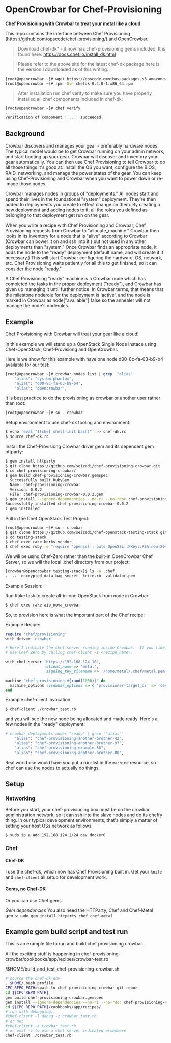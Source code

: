 # OpenCrowbar for Chef-Provisioning

**Chef Provisioning with Crowbar to treat your metal like a cloud**

This repo contains the interface between Chef Provisioning (https://github.com/opscode/chef-provisioning/) and OpenCrowbar.

> Download chef-dk* - it now has chef-provisioning gems included. It is found
  here: https://docs.chef.io/install_dk.html
  
> Please refer to the above site for the latest chef-dk package here is the
  version I downloaded as of this writing:

```bash
[root@opencrowbar ~]# wget https://opscode-omnibus-packages.s3.amazonaws.com/el/6/x86_64/chefdk-0.4.0-1.x86_64.rpm
[root@opencrowbar ~]# rpm -Uvh chefdk-0.4.0-1.x86_64.rpm 
```

> After installation run chef verify to make sure you have properly installed
  all chef components included in chef-dk:

```bash
[root@opencrowbar ~]# chef verify
..............
Verification of component '....' succeeded.
```
 
## Background

Crowbar discovers and manages your gear - preferably hardware nodes.  The typical model would be to get Crowbar running on your admin network, and start booting up your gear.  Crowbar will discover and inventory your gear automatically.  You can then use Chef Provisioning to tell Crowbar to do all those things it's good at: install the OS you want, configure the BIOS, RAID, networking, and manage the power states of the gear.  You can keep using Chef-Provisioning and Crowbar when you want to power down or re-image those nodes.

Crowbar manages nodes in groups of "deployments." All nodes start and spend their lives in the foundational "system" deployment. They're then added to deployments you create to effect change on them.  By creating a new deployment and adding nodes to it, all the roles you defined as belonging to that deployment get run on the gear.   

When you write a recipe with Chef Provisioning and Crowbar, Chef Provisioning requests from Crowbar to "allocate_machine."  Crowbar then looks in its inventory for a node that is "alive" according to Crowbar (Crowbar can power it on and ssh into it,) but not used in any other deployments than "system."  Once Crowbar finds an appropriate node, it adds the node to the "ready" deployment (default name, and will create it if necessary.) This will start Crowbar configuring the hardware, OS, network, etc.  Chef Provisioning waits patiently for all this to get finished, so it can consider the node "ready."

A Chef Provisioning "ready" machine is a Crowbar node which has completed the tasks in the proper deployment ("ready"), and Crowbar has given up managing it until further notice.  In Crowbar terms, that means that the milestone noderole for the deployment is 'active', and the node is marked in Crowbar as node["available"]:false so the annealer will not manage the node's noderoles.  

## Example

Chef Provisioning with Crowbar will treat your gear like a cloud!

In this example we will stand up a OpenStack Single Node instace using 
Chef-OpenStack, Chef-Provisiong and OpenCrowbar.

Here is we show for this example with have one node d00-8c-fa-03-b9-b4
available for our test:

```bash
[root@opencrowbar ~]# crowbar nodes list | grep '"alias"'
    "alias": "system-phantom",
    "alias": "d00-8c-fa-03-b9-b4",
    "alias": "opencrowbar",
```

It is best practice to do the provisioning as crowbar or another user rather
than root:

```bash
[root@opencrowbar ~]# su - crowbar
```


Setup environment to use chef-dk tooling and environment:

```bash
$ echo 'eval "$(chef shell-init bash)"' >> chef-dk.rc
$ source chef-dk.rc
```

Install the Chef-Provisiong Crowbar driver gem and its dependent gem httparty:

```bash
$ gem install httparty
$ git clone https://github.com/seizadi/chef-provisioning-crowbar.git
$ cd chef-provisioning-crowbar/
$ gem build chef-provisioning-crowbar.gemspec
  Successfully built RubyGem
  Name: chef-provisioning-crowbar
  Version: 0.0.2
  File: chef-provisioning-crowbar-0.0.2.gem
$ gem install --ignore-dependencies --no-ri --no-rdoc chef-provisioning-crowbar-0.0.2.gem
Successfully installed chef-provisioning-crowbar-0.0.2
1 gem installed
```

Pull in the Chef OpenStack Test Project:
 
```bash
[root@opencrowbar ~]# su - crowbar
$ git clone https://github.com/seizadi/chef-openstack-testing-stack.git testing-stack
$ cd testing-stack
$ chef exec rake berks_vendor
$ chef exec ruby -e "require 'openssl'; puts OpenSSL::PKey::RSA.new(2048).to_pem" > .chef/validator.pem
```
We will be using Chef-Zero rather than the built-in OpenCrowbar Chef Server,
so we will the local .chef directory from our project:

```bash
[crowbar@opencrowbar testing-stack]$ ls -a .chef
.  ..  encrypted_data_bag_secret  knife.rb  validator.pem
```


Example Session:

Run Rake task to create all-in-one OpenStack from node in Crowbar:

```bash
$ chef exec rake aio_nova_crowbar
```

So, to provision here is what the important part of the Chef recipe:

Example Recipe:

```ruby
require 'chef/provisioning'
with_driver 'crowbar'

# Here I indicate the chef server running inside Crowbar.  If you like, use your own Chef Server, or just
# use Chef Zero by calling chef-client -z <recipe_name>.

with_chef_server 'https://192.168.124.10',
                 :client_name => 'metal',
                 :signing_key_filename => '/home/metal/.chef/metal.pem'

machine "chef-provisioning-#{rand(1000)}" do
  machine_options :crowbar_options => { 'provisioner-target_os' => 'centos-7.0' }
end
```

Example chef-client Invocation:

```bash
$ chef-client ./crowbar_test.rb 
```

and you will see the new node being allocated and made ready.  Here's a few nodes in the "ready"
deployment.

```bash
# crowbar deployments nodes "ready" | grep '"alias"'
    "alias": "chef-provisioning-another-brother-42",
    "alias": "chef-provisioning-another-brother-97",
    "alias": "chef-provisioning-example-56",
    "alias": "chef-provisioning-another-brother-80",
```


Real world use would have you put a run-list in the `machine` resource, so chef can use the nodes to actually do things.

## Setup

### Networking

Before you start, your chef-provisioning box must be on the crowbar administration network, so it can ssh into the slave nodes and do its cheffy thing.  In our typical development environments, that's simply a matter of setting your host OSs network as follows:

```bash
$ sudo ip a add 192.168.124.2/24 dev docker0
```

### Chef

#### Chef-DK

I use the chef-dk, which now has Chef Provisioning built in.  Get your `knife` and `chef-client` all setup for development work.

#### Gems, no Chef-DK

Or you can use Chef gems.

*Gem dependencies* You also need the HTTParty, Chef and Chef-Metal gems: `sudo gem install httparty chef chef-metal`

## Example gem build script and test run

This is an example file to run and build chef provisioning crowbar.

All the exciting stuff is happening in chef-provisioning-crowbar/cookbooks/app/recipes/crowbar-test.rb

/$HOME/build_and_test_chef-provisioning-crowbar.sh

```bash
# source the chef-dk env
. $HOME/.bash_profile
CPC_REPO_PATH=<path to chef-provisioning-crowbar git repo>
cd ${CPC_REPO_PATH}
gem build chef-provisioning-crowbar.gemspec 
gem install --ignore-dependencies --no-ri --no-rdoc chef-provisioning-crowbar-0.0.2.gem
cd ${CPC_REPO_PATH}/cookbooks/app/recipes/
# run with debugging..
#chef-client -l debug -z crowbar_test.rb
# or not
#chef-client -z crowbar_test.rb
# or omit -z to use a chef server indicated elsewhere
chef-client ./crowbar_test.rb
```
